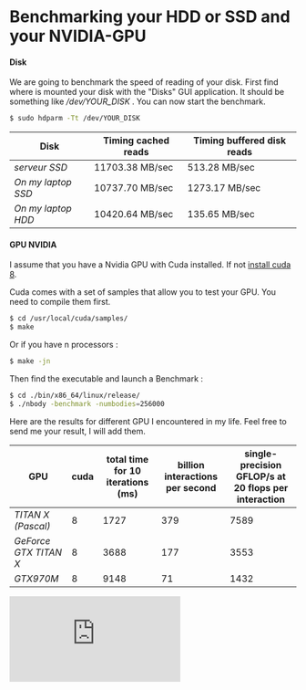 # Benchmarking your HDD or SSD and your NVIDIA-GPU

#### Disk

We are going to benchmark the speed of reading of your disk.
First find where is mounted your disk with the "Disks" GUI application. It should be something like */dev/YOUR_DISK* .
You can now start the benchmark.

``` sh
$ sudo hdparm -Tt /dev/YOUR_DISK
```


Disk | Timing cached reads | Timing buffered disk reads
--- | --- | ---
*serveur SSD* | 11703.38 MB/sec | 513.28 MB/sec 
*On my laptop SSD* | 10737.70 MB/sec | 1273.17 MB/sec 
*On my laptop HDD* | 10420.64 MB/sec | 135.65 MB/sec



#### GPU NVIDIA
I assume that you have a Nvidia GPU with Cuda installed. If not [install cuda 8](https://github.com/ThibaultGROUEIX/workflow_and_installs/tree/master/torch_workflow.md).

Cuda comes with a set of samples that allow you to test your GPU. You need to compile them first.
``` sh
$ cd /usr/local/cuda/samples/
$ make
```
Or if you have n processors :
``` sh
$ make -jn
```

Then find the executable and launch a Benchmark :
``` sh
$ cd ./bin/x86_64/linux/release/
$ ./nbody -benchmark -numbodies=256000
```

Here are the results for different GPU I encountered in my life. Feel free to send me your result, I will add them.

GPU | cuda | total time for 10 iterations (ms) | billion interactions per second | single-precision GFLOP/s at 20 flops per interaction
--- | --- | --- | --- | ---
*TITAN X (Pascal)* | 8 | 1727 | 379 | 7589
*GeForce GTX TITAN X* | 8 | 3688 | 177 | 3553
*GTX970M* | 8 | 9148 | 71 | 1432


[![Analytics](https://ga-beacon.appspot.com/UA-91308638-2/github.com/ThibaultGROUEIX/workflow_and_installs/edit/master/benchmark.md?pixel)](https://github.com/ThibaultGROUEIX/workflow_and_installs/edit/master/benchmark.md)
